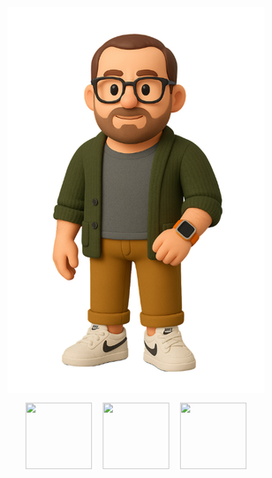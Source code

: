 <p align="center">
  <img src="https://github.com/mattyhakin/mattyhakin.github.io/blob/main/docs/assets/Me(Nobg).png?raw=true" 
       width="466" height="698">
</p>

<div style="display: flex; gap: 20px; align-items: center; justify-content: center;">
  <a href="https://github.com/mattyhakin" target="_blank" rel="noopener noreferrer">
    <img src="https://upload.wikimedia.org/wikipedia/commons/thumb/9/91/Octicons-mark-github.svg/250px-Octicons-mark-github.svg.png"
         style="width: 120px; height: 120px;">
  </a>

  <a href="https://www.linkedin.com/in/matthakin/" target="_blank" rel="noopener noreferrer">
    <img src="https://upload.wikimedia.org/wikipedia/commons/c/ca/LinkedIn_logo_initials.png" 
         style="width: 120px; height: 120px;">
  </a>

  <a href="https://mattyhakin.github.io/resume/" target="_blank" rel="noopener noreferrer">
    <img src="https://icons.veryicon.com/png/o/miscellaneous/general-icon-library/resume-7.png" 
         style="width: 120px; height: 120px;">
  </a>
</div>

